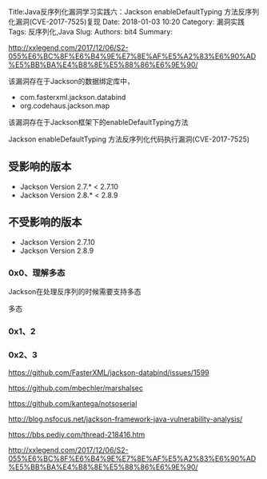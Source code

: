 Title:Java反序列化漏洞学习实践六：Jackson enableDefaultTyping 方法反序列化漏洞(CVE-2017-7525)复现
Date: 2018-01-03 10:20
Category: 漏洞实践
Tags: 反序列化,Java
Slug: 
Authors: bit4
Summary: 



http://xxlegend.com/2017/12/06/S2-055%E6%BC%8F%E6%B4%9E%E7%8E%AF%E5%A2%83%E6%90%AD%E5%BB%BA%E4%B8%8E%E5%88%86%E6%9E%90/

该漏洞存在于Jackson的数据绑定库中，



- com.fasterxml.jackson.databind
- org.codehaus.jackson.map

该漏洞存在于Jackson框架下的enableDefaultTyping方法

Jackson enableDefaultTyping 方法反序列化代码执行漏洞(CVE-2017-7525)



## 受影响的版本

- Jackson Version 2.7.* < 2.7.10
- Jackson Version 2.8.* < 2.8.9

## 不受影响的版本

- Jackson Version 2.7.10
- Jackson Version 2.8.9

### 0x0、理解多态

Jackson在处理反序列的时候需要支持多态

多态



### 0x1、2



### 0x2、3





https://github.com/FasterXML/jackson-databind/issues/1599

https://github.com/mbechler/marshalsec

https://github.com/kantega/notsoserial

http://blog.nsfocus.net/jackson-framework-java-vulnerability-analysis/

https://bbs.pediy.com/thread-218416.htm

http://xxlegend.com/2017/12/06/S2-055%E6%BC%8F%E6%B4%9E%E7%8E%AF%E5%A2%83%E6%90%AD%E5%BB%BA%E4%B8%8E%E5%88%86%E6%9E%90/